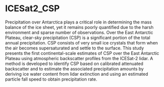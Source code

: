 # ICESat2_CSP
Precipitation over Antarctica plays a critical role in determining the mass balance of the ice sheet, yet it remains poorly quantified due to the harsh environment and sparse number of observations. Over the East Antarctic Plateau, clear-sky precipitation (CSP) is a significant portion of the total annual precipitation. CSP consists of very small ice crystals that form when the air becomes supersaturated and settle to the surface. This study presents the first continental-scale estimates of CSP over the East Antarctic Plateau using atmospheric backscatter profiles from the ICESat-2 lidar. A method is developed to identify CSP based on calibrated attenuated backscatter and to estimate the associated precipitation amounts by deriving ice water content from lidar extinction and using an estimated particle fall speed to obtain precipitation rate. 
